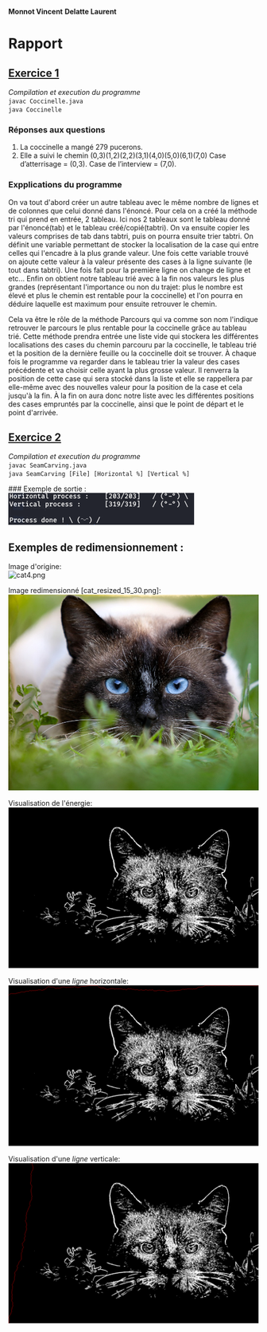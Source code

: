 **Monnot Vincent**
**Delatte Laurent**
# Rapport 

## <u>Exercice 1</u>
*Compilation et execution du programme*  
`javac Coccinelle.java`  
`java Coccinelle`

### Réponses aux questions
1. La coccinelle a mangé 279 pucerons.
2. Elle a suivi le chemin (0,3)(1,2)(2,2)(3,1)(4,0)(5,0)(6,1)(7,0)
Case d’atterrisage = (0,3).
Case de l’interview = (7,0).

### Expplications du programme
On va tout d'abord créer un autre tableau avec le même nombre de lignes et de colonnes que celui donné dans l'énoncé. Pour cela on a créé la méthode tri qui prend en entrée, 2 tableau. Ici nos 2 tableaux sont le tableau donné par l'énoncé(tab) et le tableau créé/copié(tabtri). On va ensuite copier les valeurs comprises de tab dans tabtri, puis on pourra ensuite trier tabtri. On définit une variable permettant de stocker la localisation de la case qui entre celles qui l'encadre à la plus grande valeur. Une fois cette variable trouvé on ajoute cette valeur à la valeur présente des cases à la ligne suivante (le tout dans tabtri). Une fois fait pour la première ligne on change de ligne et etc... Enfin on obtient notre tableau trié avec à la fin nos valeurs les plus grandes (représentant l'importance ou non du trajet: plus le nombre est élevé et plus le chemin est rentable pour la coccinelle) et l'on pourra en déduire laquelle est maximum pour ensuite retrouver le chemin.

Cela va être le rôle de la méthode Parcours qui va comme son nom l'indique retrouver le parcours le plus rentable pour la coccinelle grâce au tableau trié. Cette méthode prendra entrée une liste vide qui stockera les différentes localisations des cases du chemin parcouru par la coccinelle, le tableau trié et la position de la dernière feuille ou la coccinelle doit se trouver. À chaque fois le programme va regarder dans le tableau trier la valeur des cases précédente et va choisir celle ayant la plus grosse valeur. Il renverra la position de cette case qui sera stocké dans la liste et elle se rappellera par elle-même avec des nouvelles valeur pour la position de la case et cela jusqu'à la fin. À la fin on aura donc notre liste avec les différentes positions des cases empruntés par la coccinelle, ainsi que le point de départ et le point d'arrivée.



## <u>Exercice 2</u>
*Compilation et execution du programme*  
`javac SeamCarving.java`  
`java SeamCarving [File] [Horizontal %] [Vertical %]`

### Exemple de sortie :  
![cat4.png](output.png)


## Exemples de redimensionnement :

Image d'origine:  
![cat4.png](../example_cat/cat4.png)

Image redimensionné [cat_resized_15_30.png]:  
![cat4_resized_15_30.png](cat4_resized_15_30.png)

Visualisation de l'énergie:  
![](testcat.png)

Visualisation d'une *ligne* horizontale:  
![](testcathori.png)

Visualisation d'une *ligne* verticale:  
![](testcatvert.png)